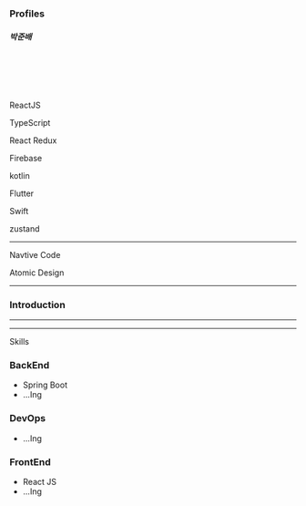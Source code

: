 ### Profiles 

##### 박준배  

<br>

<br><br>

ReactJS 

TypeScript 

React Redux 
 
Firebase

kotlin

Flutter

Swift

zustand

***

Navtive Code

Atomic Design


***

### Introduction





***


***
Skills

### BackEnd 

- Spring Boot
- ...Ing

### DevOps

- ...Ing

### FrontEnd

- React JS
- ...Ing


<br>
